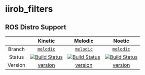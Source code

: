 iirob_filters
=============

## ROS Distro Support

|         | Kinetic | Melodic | Noetic |
|:-------:|:-------:|:-------:|:------:|
| Branch  | [`melodic`](https://github.com/KITrobotics/iirob_filters/tree/melodic) | [`melodic`](https://github.com/KITrobotics/iirob_filters/tree/melodic) | [`melodic`](https://github.com/KITrobotics/iirob_filters/tree/melodic) |
| Status  | [![Build Status](https://travis-ci.org/KITrobotics/iirob_filters.svg?branch=melodic)](https://travis-ci.org/KITrobotics/iirob_filters) | [![Build Status](https://travis-ci.org/KITrobotics/iirob_filters.svg?branch=kinetic-devel)](https://travis-ci.org/KITrobotics/iirob_filters) | [![Build Status](https://travis-ci.org/KITrobotics/iirob_filters.svg?branch=melodic)](https://travis-ci.org/KITrobotics/iirob_filters) |
| Version | [version](http://repositories.ros.org/status_page/ros_kinetic_default.html?q=iirob_filters) | [version](http://repositories.ros.org/status_page/ros_melodic_default.html?q=iirob_filters) | [version](http://repositories.ros.org/status_page/ros_noetic_default.html?q=iirob_filters) |

